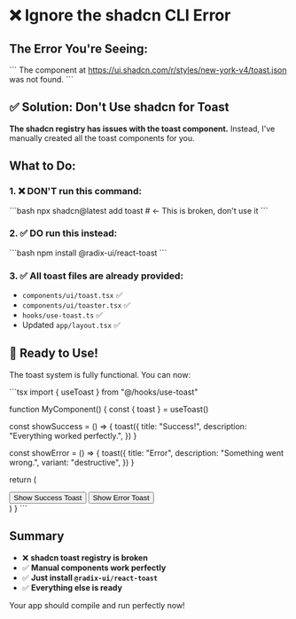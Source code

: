 # ❌ Ignore the shadcn CLI Error

## The Error You're Seeing:
\`\`\`
The component at https://ui.shadcn.com/r/styles/new-york-v4/toast.json was not found.
\`\`\`

## ✅ Solution: Don't Use shadcn for Toast

**The shadcn registry has issues with the toast component.** Instead, I've manually created all the toast components for you.

## What to Do:

### 1. ❌ DON'T run this command:
\`\`\`bash
npx shadcn@latest add toast  # ← This is broken, don't use it
\`\`\`

### 2. ✅ DO run this instead:
\`\`\`bash
npm install @radix-ui/react-toast
\`\`\`

### 3. ✅ All toast files are already provided:
- `components/ui/toast.tsx` ✅
- `components/ui/toaster.tsx` ✅  
- `hooks/use-toast.ts` ✅
- Updated `app/layout.tsx` ✅

## 🚀 Ready to Use!

The toast system is fully functional. You can now:

\`\`\`tsx
import { useToast } from "@/hooks/use-toast"

function MyComponent() {
  const { toast } = useToast()
  
  const showSuccess = () => {
    toast({
      title: "Success!",
      description: "Everything worked perfectly.",
    })
  }
  
  const showError = () => {
    toast({
      title: "Error",
      description: "Something went wrong.",
      variant: "destructive",
    })
  }
  
  return (
    <div>
      <button onClick={showSuccess}>Show Success Toast</button>
      <button onClick={showError}>Show Error Toast</button>
    </div>
  )
}
\`\`\`

## Summary

- ❌ **shadcn toast registry is broken**
- ✅ **Manual components work perfectly**
- ✅ **Just install `@radix-ui/react-toast`**
- ✅ **Everything else is ready**

Your app should compile and run perfectly now!
